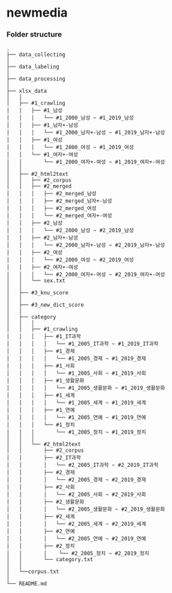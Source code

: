 # newmedia

### Folder structure
    .
    ├── data_collecting
    │
    ├── data_labeling
    │
    ├── data_processing
    │
    ├── xlsx_data
    │   │
    │   ├── #1_crawling 
    │   │   ├── #1_남성
    │   │   │   └── #1_2000_남성 ~ #1_2019_남성
    │   │   ├── #1_남자+-남성
    │   │   │   └── #1_2000_남자+-남성 ~ #1_2019_남자+-남성
    │   │   ├── #1_여성
    │   │   │   └── #1_2000_여성 ~ #1_2019_여성
    │   │   └── #1_여자+-여성
    │   │       └── #1_2000_여자+-여성 ~ #1_2019_여자+-여성
    │   │
    │   ├── #2_html2text
    │   │   ├── #2_corpus
    │   │   ├── #2_merged
    │   │   │   ├── #2_merged_남성
    │   │   │   ├── #2_merged_남자+-남성
    │   │   │   ├── #2_merged_여성
    │   │   │   └── #2_merged_여자+-여성
    │   │   ├── #2_남성
    │   │   │   └── #2_2000_남성 ~ #2_2019_남성
    │   │   ├── #2_남자+-남성
    │   │   │   └── #2_2000_남자+-남성 ~ #2_2019_남자+-남성
    │   │   ├── #2_여성
    │   │   │   └── #2_2000_여성 ~ #2_2019_여성
    │   │   ├── #2_여자+-여성
    │   │   │   └── #2_2000_여자+-여성 ~ #2_2019_여자+-여성
    │   │   └── sex.txt
    │   │   
    │   ├── #3_knu_score
    │   │
    │   ├── #3_new_dict_score
    │   │
    │   ├── category
    │   │   │
    │   │   ├── #1_crawling
    │   │   │   ├── #1_IT과학
    │   │   │   │   └── #1_2005_IT과학 ~ #1_2019_IT과학
    │   │   │   ├── #1_경제
    │   │   │   │   └── #1_2005_경제 ~ #1_2019_경제
    │   │   │   ├── #1_사회
    │   │   │   │   └── #1_2005_사회 ~ #1_2019_사회
    │   │   │   ├── #1_생활문화
    │   │   │   │   └── #1_2005_생활문화 ~ #1_2019_생활문화
    │   │   │   ├── #1_세계
    │   │   │   │   └── #1_2005_세계 ~ #1_2019_세계
    │   │   │   ├── #1_연예
    │   │   │   │   └── #1_2005_연예 ~ #1_2019_연예
    │   │   │   └── #1_정치
    │   │   │       └── #1_2005_정치 ~ #1_2019_정치
    │   │   │   
    │   │   └── #2_html2text
    │   │       ├── #2_corpus
    │   │       ├── #2_IT과학
    │   │       │   └── #2_2005_IT과학 ~ #2_2019_IT과학
    │   │       ├── #2_경제
    │   │       │   └── #2_2005_경제 ~ #2_2019_경제
    │   │       ├── #2_사회
    │   │       │   └── #2_2005_사회 ~ #2_2019_사회
    │   │       ├── #2_생활문화
    │   │       │   └── #2_2005_생활문화 ~ #2_2019_생활문화
    │   │       ├── #2_세계
    │   │       │   └── #2_2005_세계 ~ #2_2019_세계
    │   │       ├── #2_연예
    │   │       │   └── #2_2005_연예 ~ #2_2019_연예
    │   │       ├── #2_정치
    │   │       │    └── #2_2005_정치 ~ #2_2019_정치
    │   │       └── category.txt
    │   │
    │   └──corpus.txt
    │
    └── README.md
